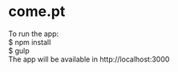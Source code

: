 come.pt
=======
To run the app: <br />
$ npm install <br />
$ gulp<br />
The app will be available in http://localhost:3000
